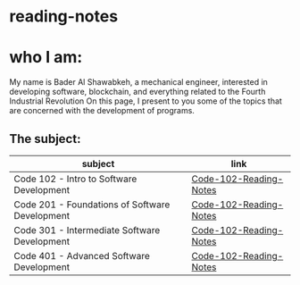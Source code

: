 # reading-notes

# who I am:
My name is Bader Al Shawabkeh, a mechanical engineer, interested in developing software, blockchain, 
and everything related to the Fourth Industrial Revolution On this page, 
I present to you some of the topics that are concerned with the development of programs.

## The subject:

subject    | link
---------- | ----
Code 102 - Intro to Software Development | [Code-102-Reading-Notes](https://bader-eng.github.io/Code-102-Reading-Notes/)
Code 201 - Foundations of Software Development | [Code-102-Reading-Notes](https://bader-eng.github.io/Code-201-Reading-Notes/)
Code 301 - Intermediate Software Development | [Code-102-Reading-Notes](https://bader-eng.github.io/Code-301---Intermediate-Software-Development/)
Code 401 - Advanced Software Development | [Code-102-Reading-Notes](https://bader-eng.github.io/Code-102-Reading-Notes/)

